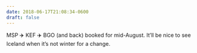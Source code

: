 ```yaml
---
date: 2018-06-17T21:08:34-0600
draft: false
---
```




MSP ✈️ KEF ✈️ BGO (and back) booked for mid-August. It’ll be nice to see Iceland when it’s not winter for a change.



